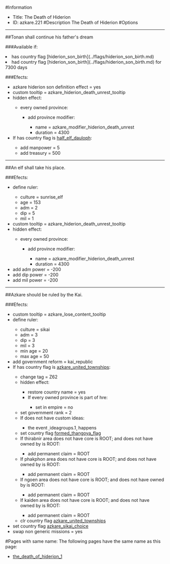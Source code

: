 #Information
 - Title: The Death of Hiderion
 - ID: azkare.221
#Description
The Death of Hiderion
#Options

___
##Tonan shall continue his father's dream

###Available if:
<li>has country flag [hiderion_son_birth](../flags/hiderion_son_birth.md)</li><li>had country flag [hiderion_son_birth](../flags/hiderion_son_birth.md) for 7300 days</li>

###Efects:<ul><li>azkare hiderion son definition effect = yes</li><li>custom tooltip = azkare_hiderion_death_unrest_tooltip</li><li>hidden effect:</li><ul><li>every owned province:</li><ul><li>add province modifier:</li><ul><li>name = azkare_modifier_hiderion_death_unrest</li><li>duration = 4300</li></ul></ul></ul><li>If has country flag is [half_elf_dauloph](../flags/half_elf_dauloph.md):</li><ul><li>add manpower = 5</li><li>add treasury = 500</li></ul></ul>

___
##An elf shall take his place.

###Efects:<ul><li>define ruler:</li><ul><li>culture = sunrise_elf</li><li>age = 153</li><li>adm = 2</li><li>dip = 5</li><li>mil = 1</li></ul><li>custom tooltip = azkare_hiderion_death_unrest_tooltip</li><li>hidden effect:</li><ul><li>every owned province:</li><ul><li>add province modifier:</li><ul><li>name = azkare_modifier_hiderion_death_unrest</li><li>duration = 4300</li></ul></ul></ul><li>add adm power = -200</li><li>add dip power = -200</li><li>add mil power = -200</li></ul>

___
##Azkare should be ruled by the Kai.

###Efects:<ul><li>custom tooltip = azkare_lose_content_tooltip</li><li>define ruler:</li><ul><li>culture = sikai</li><li>adm = 3</li><li>dip = 3</li><li>mil = 3</li><li>min age = 20</li><li>max age = 50</li></ul><li>add government reform = kai_republic</li><li>If has country flag is [azkare_united_townships](../flags/azkare_united_townships.md):</li><ul><li>change tag = Z62</li><li>hidden effect:</li><ul><li>restore country name = yes</li><li>If every owned province is part of hre:</li><ul><li>set in empire = no</li></ul></ul><li>set government rank = 2</li><li>If does not have custom ideas:</li><ul><li>the event ˻ideagroups.1˼ happens</li></ul><li>set country flag [formed_thangoya_flag](../flags/formed_thangoya_flag.md)</li><li>If thirabnir area does not have core is ROOT; and does not have owned by is ROOT:</li><ul><li>add permanent claim = ROOT</li></ul><li>If phakphon area does not have core is ROOT; and does not have owned by is ROOT:</li><ul><li>add permanent claim = ROOT</li></ul><li>If ngoen area does not have core is ROOT; and does not have owned by is ROOT:</li><ul><li>add permanent claim = ROOT</li></ul><li>If kaiden area does not have core is ROOT; and does not have owned by is ROOT:</li><ul><li>add permanent claim = ROOT</li></ul><li>clr country flag [azkare_united_townships](../flags/azkare_united_townships.md)</li></ul><li>set country flag [azkare_sikai_choice](../flags/azkare_sikai_choice.md)</li><li>swap non generic missions = yes</li></ul>


#Pages with same name:
The following pages have the same name as this page:
 - [the_death_of_hiderion_1](the_death_of_hiderion_1.md)
